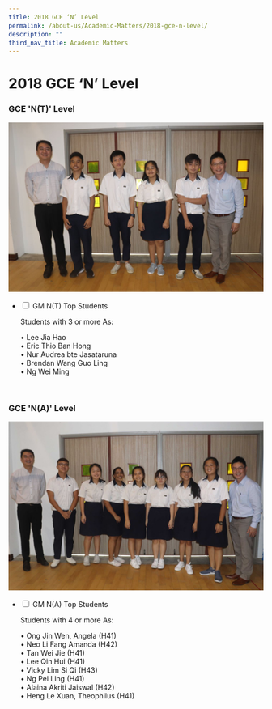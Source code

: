```yaml
---
title: 2018 GCE ‘N’ Level
permalink: /about-us/Academic-Matters/2018-gce-n-level/
description: ""
third_nav_title: Academic Matters
---
```

<h1><b>2018 GCE ‘N’ Level</b></h1>
<h3>GCE 'N(T)' Level</h3>
<img src="/images/IMG_2064.jpg">
<ul class="jekyllcodex_accordion">
  <li>
    <input type="checkbox" id="accordion1">
    <label for="accordion1">GM N(T) Top Students</label>
    <div>
			<p>Students with 3 or more As:</p>
			<p> • Lee Jia Hao<br> • Eric Thio Ban Hong<br> • Nur Audrea bte Jasataruna<br> • Brendan Wang Guo Ling<br> • Ng Wei Ming</p>
    </div>
	</li>
</ul>
<br>
<h3>GCE 'N(A)' Level</h3>
<img src="/images/IMG_2066e.jpg">
<ul class="jekyllcodex_accordion">
  <li>
    <input type="checkbox" id="accordion2">
    <label for="accordion2">GM N(A) Top Students</label>
    <div>
			<p>Students with 4 or more As:</p>
			<p> • Ong Jin Wen, Angela (H41)<br> • Neo Li Fang Amanda (H42)<br> • Tan Wei Jie (H41)<br>  • Lee Qin Hui (H41)<br>  • Vicky Lim Si Qi (H43)<br> • Ng Pei Ling (H41)<br> • Alaina Akriti Jaiswal (H42)<br> • 
Heng Le Xuan, Theophilus (H41)</p>
    </div>
	</li>
</ul>